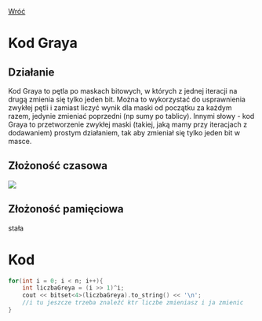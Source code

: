 [Wróć](../../../../../..)

# Kod Graya

## Działanie
Kod Graya to pętla po maskach bitowych, w których z jednej iteracji na drugą zmienia się tylko jeden bit. Można to wykorzystać do usprawnienia zwykłej pętli i zamiast liczyć wynik dla maski od początku za każdym razem, jedynie zmieniać poprzedni (np sumy po tablicy). 
Innymi słowy - kod Graya to przetworzenie zwykłej maski (takiej, jaką mamy przy iteracjach z dodawaniem) prostym działaniem, tak aby zmieniał się tylko jeden bit w masce.

## Złożoność czasowa
![](https://latex.codecogs.com/svg.image?\color%20{black}O(n))

## Złożoność pamięciowa
stała

# Kod

```cpp
for(int i = 0; i < n; i++){
    int liczbaGreya = (i >> 1)^i;
    cout << bitset<4>(liczbaGreya).to_string() << '\n';
    //i tu jeszcze trzeba znaleźć ktr liczbe zmieniasz i ja zmienic
}
```